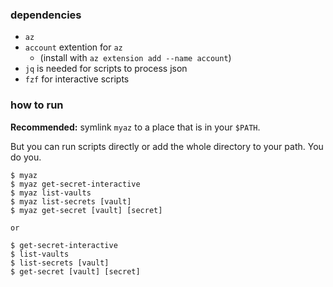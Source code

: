 
### dependencies
- ```az```
- ```account``` extention for ```az```
    - (install with ```az extension add --name account```)
- ```jq``` is needed for scripts to process json
- ```fzf``` for interactive scripts


### how to run
<b>Recommended:</b> symlink ```myaz``` to a place that is in your ```$PATH```.

But you can run scripts directly or add the whole directory to your path. You do you.

```
$ myaz 
$ myaz get-secret-interactive
$ myaz list-vaults 
$ myaz list-secrets [vault] 
$ myaz get-secret [vault] [secret]

or

$ get-secret-interactive
$ list-vaults 
$ list-secrets [vault] 
$ get-secret [vault] [secret]
```
